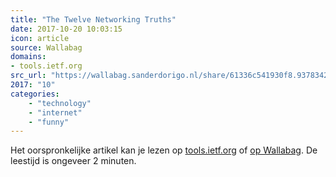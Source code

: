 ```yaml
---
title: "The Twelve Networking Truths"
date: 2017-10-20 10:03:15
icon: article
source: Wallabag
domains:
- tools.ietf.org
src_url: "https://wallabag.sanderdorigo.nl/share/61336c541930f8.93783421"
2017: "10"
categories:
    - "technology"
    - "internet"
    - "funny"
---
```

Het oorspronkelijke artikel kan je lezen op [tools.ietf.org](https://tools.ietf.org/rfc/rfc1925.txt) of [op Wallabag](https://wallabag.sanderdorigo.nl/share/61336c541930f8.93783421). De leestijd is ongeveer 2 minuten.